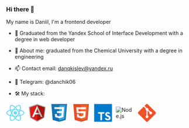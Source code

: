 ### Hi there 👋

My name is Daniil, I'm a frontend developer

- 🔭 Graduated from the Yandex School of Interface Development with a degree in web developer
- 🌱 About me: graduated from the Chemical University with a degree in engineering
- 📫 Contact email: danqkislev@yandex.ru
- 💬 Telegram: @danchik06

- 🛠 My stack:
<div style="display: flex; align-items: center;">
  <img src="https://raw.githubusercontent.com/devicons/devicon/master/icons/react/react-original.svg" alt="React" width="50" height="50" style="margin-right: 10px;"/>
  <img src="https://raw.githubusercontent.com/devicons/devicon/master/icons/angularjs/angularjs-original.svg" alt="Angular" width="50" height="50" style="margin-right: 10px;"/>
    <img src="https://raw.githubusercontent.com/devicons/devicon/master/icons/css3/css3-original.svg" alt="CSS" width="50" height="50" style="margin-right: 10px;"/>
    <img src="https://raw.githubusercontent.com/devicons/devicon/master/icons/html5/html5-original.svg" alt="HTML" width="50" height="50" style="margin-right: 10px;"/>
    <img src="https://raw.githubusercontent.com/devicons/devicon/master/icons/typescript/typescript-original.svg" alt="TypeScript" width="50" height="50" style="margin-right: 10px;"/>
    <img src="https://upload.wikimedia.org/wikipedia/commons/thumb/d/d9/Node.js_logo.svg/2560px-Node.js_logo.svg.png" alt="Node.js" width="50" style="margin-right: 10px;"/>
    <img src="https://raw.githubusercontent.com/devicons/devicon/master/icons/git/git-original.svg" alt="Git" width="50" height="50"/>
</div>






<!--
**daniilkiselev97/daniilkiselev97** is a ✨ _special_ ✨ repository because its `README.md` (this file) appears on your GitHub profile.

Here are some ideas to get you started:

- 🔭 I’m currently working on ...
- 🌱 I’m currently learning ...
- 👯 I’m looking to collaborate on ...
- 🤔 I’m looking for help with ...
- 💬 Ask me about ...
- 📫 How to reach me: ...
- 😄 Pronouns: ...
- ⚡ Fun fact: ...
-->
